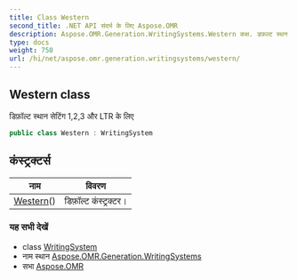 ```yaml
---
title: Class Western
second_title: .NET API संदर्भ के लिए Aspose.OMR
description: Aspose.OMR.Generation.WritingSystems.Western कक्ष. डफ़ल्ट स्थन सेटंग 123 और LTR के लए
type: docs
weight: 750
url: /hi/net/aspose.omr.generation.writingsystems/western/
---
```

## Western class

डिफ़ॉल्ट स्थान सेटिंग 1,2,3 और LTR के लिए

```csharp
public class Western : WritingSystem
```

## कंस्ट्रक्टर्स

| नाम | विवरण |
| --- | --- |
| [Western](western/)() | डिफ़ॉल्ट कंस्ट्रक्टर। |

### यह सभी देखें

* class [WritingSystem](../writingsystem/)
* नाम स्थान [Aspose.OMR.Generation.WritingSystems](../../aspose.omr.generation.writingsystems/)
* सभा [Aspose.OMR](../../)


